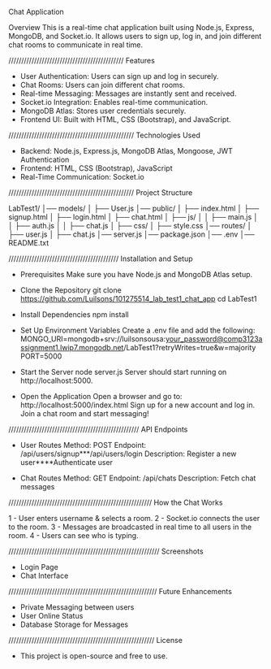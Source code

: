 Chat Application

Overview
This is a real-time chat application built using Node.js, Express, MongoDB, and Socket.io. It allows users to sign up, log in, and join different chat rooms to communicate in real time.

/////////////////////////////////////////////
Features
* User Authentication: Users can sign up and log in securely.
* Chat Rooms: Users can join different chat rooms.
* Real-time Messaging: Messages are instantly sent and received.
* Socket.io Integration: Enables real-time communication.
* MongoDB Atlas: Stores user credentials securely.
* Frontend UI: Built with HTML, CSS (Bootstrap), and JavaScript.

/////////////////////////////////////////////////
Technologies Used
* Backend: Node.js, Express.js, MongoDB Atlas, Mongoose, JWT Authentication
* Frontend: HTML, CSS (Bootstrap), JavaScript
* Real-Time Communication: Socket.io

/////////////////////////////////////////////////
Project Structure

LabTest1/
│── models/
│   ├── User.js
│── public/
│   ├── index.html
│   ├── signup.html
│   ├── login.html
│   ├── chat.html
│   ├── js/
│   │   ├── main.js
│   │   ├── auth.js
│   │   ├── chat.js
│   ├── css/
│       ├── style.css
│── routes/
│   ├── user.js
│   ├── chat.js
│── server.js
│── package.json
│── .env
│── README.txt

///////////////////////////////////////////
Installation and Setup

* Prerequisites
Make sure you have Node.js and MongoDB Atlas setup.

* Clone the Repository
git clone https://github.com/Luilsons/101275514_lab_test1_chat_app
cd LabTest1

* Install Dependencies
npm install

* Set Up Environment Variables
Create a .env file and add the following:
MONGO_URI=mongodb+srv://luilsonsousa:your_password@comp3123assignment1.lwip7.mongodb.net/LabTest1?retryWrites=true&w=majority
PORT=5000

* Start the Server
node server.js
Server should start running on http://localhost:5000.

* Open the Application
Open a browser and go to: http://localhost:5000/index.html
Sign up for a new account and log in.
Join a chat room and start messaging!

///////////////////////////////////////////////////
API Endpoints

* User Routes
Method: POST
Endpoint: /api/users/signup***/api/users/login
Description: Register a new user****Authenticate user

* Chat Routes
Method: GET
Endpoint: /api/chats
Description: Fetch chat messages

////////////////////////////////////////////////////////
How the Chat Works

1 - User enters username & selects a room.
2 - Socket.io connects the user to the room.
3 - Messages are broadcasted in real time to all users in the room.
4 - Users can see who is typing.

///////////////////////////////////////////////////////////
Screenshots
* Login Page
* Chat Interface

//////////////////////////////////////////////////////////
Future Enhancements
* Private Messaging between users
* User Online Status
* Database Storage for Messages

/////////////////////////////////////////////////////////
License
* This project is open-source and free to use.
